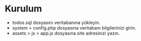 # Kurulum
- todos.sql dosyasını veritabanına yükleyin.<br>
- system > config.php dosyasına veritabanı bilgilerinizi girin.<br>
- assets > js > app.js dosyasına site adresinizi yazın.
